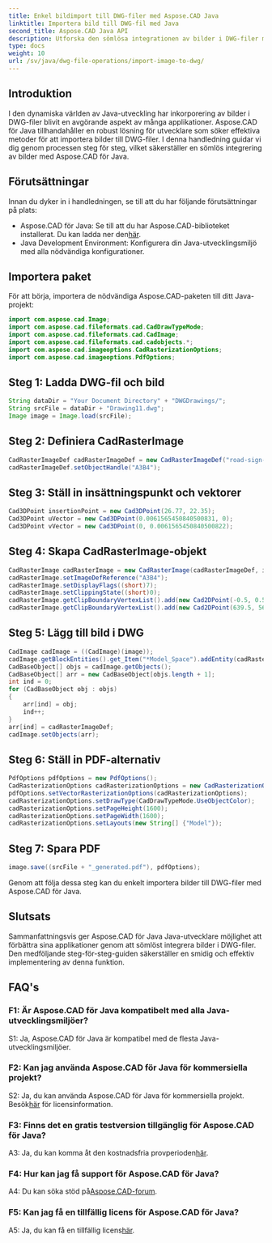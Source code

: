 ```yaml
---
title: Enkel bildimport till DWG-filer med Aspose.CAD Java
linktitle: Importera bild till DWG-fil med Java
second_title: Aspose.CAD Java API
description: Utforska den sömlösa integrationen av bilder i DWG-filer med Aspose.CAD för Java. Följ vår steg-för-steg-guide för effektiv utveckling.
type: docs
weight: 10
url: /sv/java/dwg-file-operations/import-image-to-dwg/
---
```

## Introduktion

I den dynamiska världen av Java-utveckling har inkorporering av bilder i DWG-filer blivit en avgörande aspekt av många applikationer. Aspose.CAD för Java tillhandahåller en robust lösning för utvecklare som söker effektiva metoder för att importera bilder till DWG-filer. I denna handledning guidar vi dig genom processen steg för steg, vilket säkerställer en sömlös integrering av bilder med Aspose.CAD för Java.

## Förutsättningar

Innan du dyker in i handledningen, se till att du har följande förutsättningar på plats:
- Aspose.CAD för Java: Se till att du har Aspose.CAD-biblioteket installerat. Du kan ladda ner den[här](https://releases.aspose.com/cad/java/).
- Java Development Environment: Konfigurera din Java-utvecklingsmiljö med alla nödvändiga konfigurationer.

## Importera paket

För att börja, importera de nödvändiga Aspose.CAD-paketen till ditt Java-projekt:

```java
import com.aspose.cad.Image;
import com.aspose.cad.fileformats.cad.CadDrawTypeMode;
import com.aspose.cad.fileformats.cad.CadImage;
import com.aspose.cad.fileformats.cad.cadobjects.*;
import com.aspose.cad.imageoptions.CadRasterizationOptions;
import com.aspose.cad.imageoptions.PdfOptions;
```

## Steg 1: Ladda DWG-fil och bild

```java
String dataDir = "Your Document Directory" + "DWGDrawings/";
String srcFile = dataDir + "Drawing11.dwg";
Image image = Image.load(srcFile);
```

## Steg 2: Definiera CadRasterImage

```java
CadRasterImageDef cadRasterImageDef = new CadRasterImageDef("road-sign-custom.png", 640, 562);
cadRasterImageDef.setObjectHandle("A3B4");
```

## Steg 3: Ställ in insättningspunkt och vektorer

```java
Cad3DPoint insertionPoint = new Cad3DPoint(26.77, 22.35);
Cad3DPoint uVector = new Cad3DPoint(0.0061565450840500831, 0);
Cad3DPoint vVector = new Cad3DPoint(0, 0.0061565450840500822);
```

## Steg 4: Skapa CadRasterImage-objekt

```java
CadRasterImage cadRasterImage = new CadRasterImage(cadRasterImageDef, insertionPoint, uVector, vVector);
cadRasterImage.setImageDefReference("A3B4");
cadRasterImage.setDisplayFlags((short)7);
cadRasterImage.setClippingState((short)0);
cadRasterImage.getClipBoundaryVertexList().add(new Cad2DPoint(-0.5, 0.5));
cadRasterImage.getClipBoundaryVertexList().add(new Cad2DPoint(639.5, 561.5));
```

## Steg 5: Lägg till bild i DWG

```java
CadImage cadImage = ((CadImage)(image));
cadImage.getBlockEntities().get_Item("*Model_Space").addEntity(cadRasterImage);
CadBaseObject[] objs = cadImage.getObjects();
CadBaseObject[] arr = new CadBaseObject[objs.length + 1];
int ind = 0;
for (CadBaseObject obj : objs)
{
    arr[ind] = obj;
    ind++;
}
arr[ind] = cadRasterImageDef;
cadImage.setObjects(arr);
```

## Steg 6: Ställ in PDF-alternativ

```java
PdfOptions pdfOptions = new PdfOptions();
CadRasterizationOptions cadRasterizationOptions = new CadRasterizationOptions();
pdfOptions.setVectorRasterizationOptions(cadRasterizationOptions);
cadRasterizationOptions.setDrawType(CadDrawTypeMode.UseObjectColor);
cadRasterizationOptions.setPageHeight(1600);
cadRasterizationOptions.setPageWidth(1600);
cadRasterizationOptions.setLayouts(new String[] {"Model"});
```

## Steg 7: Spara PDF

```java
image.save((srcFile + "_generated.pdf"), pdfOptions);
```

Genom att följa dessa steg kan du enkelt importera bilder till DWG-filer med Aspose.CAD för Java.

## Slutsats

Sammanfattningsvis ger Aspose.CAD för Java Java-utvecklare möjlighet att förbättra sina applikationer genom att sömlöst integrera bilder i DWG-filer. Den medföljande steg-för-steg-guiden säkerställer en smidig och effektiv implementering av denna funktion.

## FAQ's

### F1: Är Aspose.CAD för Java kompatibelt med alla Java-utvecklingsmiljöer?

S1: Ja, Aspose.CAD för Java är kompatibel med de flesta Java-utvecklingsmiljöer.

### F2: Kan jag använda Aspose.CAD för Java för kommersiella projekt?

 S2: Ja, du kan använda Aspose.CAD för Java för kommersiella projekt. Besök[här](https://purchase.aspose.com/buy) för licensinformation.

### F3: Finns det en gratis testversion tillgänglig för Aspose.CAD för Java?

 A3: Ja, du kan komma åt den kostnadsfria provperioden[här](https://releases.aspose.com/).

### F4: Hur kan jag få support för Aspose.CAD för Java?

 A4: Du kan söka stöd på[Aspose.CAD-forum](https://forum.aspose.com/c/cad/19).

### F5: Kan jag få en tillfällig licens för Aspose.CAD för Java?

 A5: Ja, du kan få en tillfällig licens[här](https://purchase.aspose.com/temporary-license/).